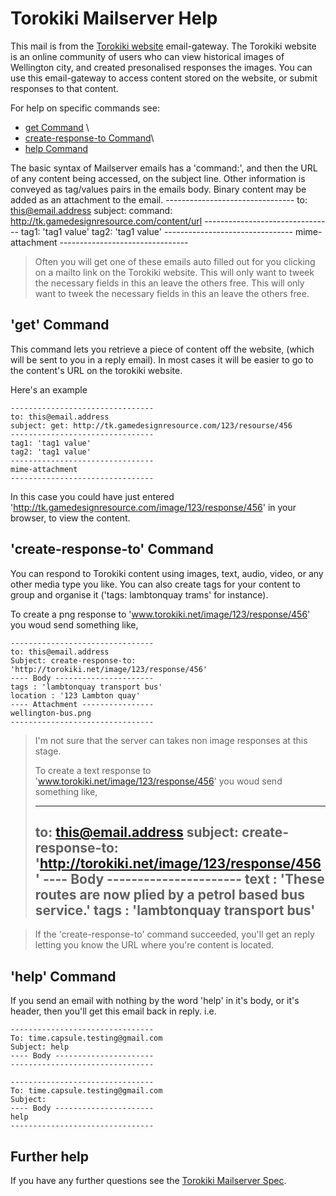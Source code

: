 # Torokiki Mailserver Help #

This mail is from the [Torokiki website](www.tk.gamedesignresource.com) email-gateway. The Torokiki website is an online community of users who can view historical images of Wellington city, and created presonalised responses the images.  You can use this email-gateway to access content stored on the website, or submit responses to that content.

For help on specific commands see:

+ [get Command](get-command) \
+ [create-response-to Command](create-response-to-command)\
+ [help Command](help-command)
 
The basic syntax of Mailserver emails has a 'command:', and then the URL of any content being accessed, on the subject line.  Other information is conveyed as tag/values pairs in the emails body. Binary content may be added as an attachment to the email.
	--------------------------------
	to: this@email.address
	subject: command: http://tk.gamedesignresource.com/content/url
	--------------------------------
	tag1: 'tag1 value'
	tag2: 'tag1 value'
	--------------------------------
	mime-attachment
	--------------------------------

> Often you will get one of these emails auto filled out for you clicking on a mailto link on the Torokiki website. 
> This will only want to tweek the necessary fields in this an leave the others free. 
> This will only want to tweek the necessary fields in this an leave the others free. 

## 'get' Command

This command lets you retrieve a piece of content off the website, (which will be sent to you in a reply email). In most cases it will be easier to go to the content's URL on the torokiki website.

Here's an example

	--------------------------------
	to: this@email.address
	subject: get: http://tk.gamedesignresource.com/123/resourse/456
	--------------------------------
	tag1: 'tag1 value'
	tag2: 'tag1 value'
	--------------------------------
	mime-attachment
	--------------------------------

In this case you could have just entered 'http://tk.gamedesignresource.com/image/123/response/456' in your browser, to view the content.


## 'create-response-to' Command

You can respond to Torokiki content using images, text, audio, video, or any other media type you like. You can also create tags for your content to group and organise it ('tags: lambtonquay trams' for instance).

To create a png response to 'www.torokiki.net/image/123/response/456' you woud send something like,

	--------------------------------
	to: this@email.address
    Subject: create-response-to: 'http://torokiki.net/image/123/response/456'
	---- Body ----------------------
    tags : 'lambtonquay transport bus'
    location : '123 Lambton quay'
	---- Attachment ----------------
    wellington-bus.png
	--------------------------------

> I'm not sure that the server can takes non image responses at this stage.
>
> To create a text response to 'www.torokiki.net/image/123/response/456' you woud send something like,
>
>	--------------------------------
>	 to: this@email.address
>    subject: create-response-to: 'http://torokiki.net/image/123/response/456'
>	---- Body ----------------------
>    text : 'These routes are now plied by a petrol based bus service.'
>    tags : 'lambtonquay transport bus'
>	--------------------------------

> If the 'create-response-to' command succeeded, you'll get an reply letting you know the URL where you're content is located.


## 'help' Command

If you send an email with nothing by the word 'help' in it's body, or it's header, then you'll get this email back in reply. i.e.

	--------------------------------
    To: time.capsule.testing@gmail.com
    Subject: help
	---- Body ----------------------
	--------------------------------

	--------------------------------
    To: time.capsule.testing@gmail.com
    Subject: 
	---- Body ----------------------
	help 
	--------------------------------


## Further help

If you have any further questions see the [Torokiki Mailserver Spec](http://torokiki.net/docs/mailserver-command-spec.md).


